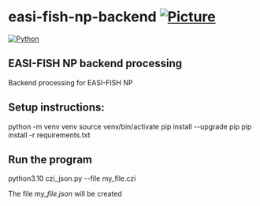 # easi-fish-np-backend [![Picture](https://raw.github.com/janelia-flyem/janelia-flyem.github.com/master/images/HHMI_Janelia_Color_Alternate_180x40.png)](http://www.janelia.org)

[![Python](https://img.shields.io/badge/Python-FFD43B?style=for-the-badge&logo=python&logoColor=blue)](https://www.python.org/)

## EASI-FISH NP backend processing

Backend processing for EASI-FISH NP

## Setup instructions:
   python -m venv venv
   source venv/bin/activate
   pip install --upgrade pip
   pip install -r requirements.txt

## Run the program
   python3.10 czi_json.py --file my_file.czi

The file *my_file.json* will be created
